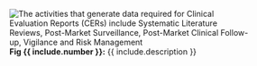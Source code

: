 <figure class="expanded">
  <div class="image">
    <img src="{% link assets/images/content/guide/clinical-evaluation-report-cer-process.png %}" alt="The activities that generate data required for Clinical Evaluation Reports (CERs) include Systematic Literature Reviews, Post-Market Surveillance, Post-Market Clinical Follow-up, Vigilance and Risk Management" loading="lazy">
  </div>
  <figcaption><b>Fig {{ include.number }}:</b> {{ include.description }}</figcaption>
</figure>